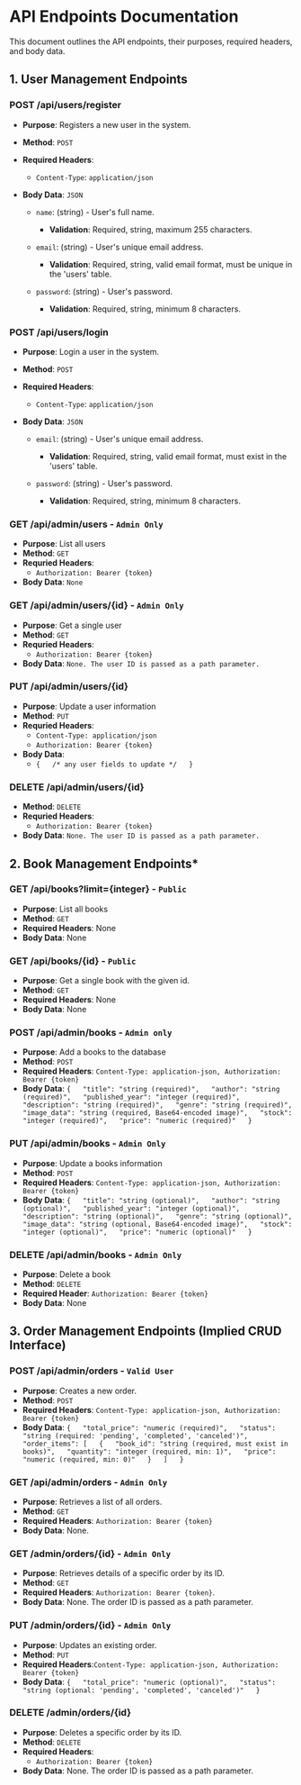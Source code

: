 # API Endpoints Documentation

This document outlines the API endpoints, their purposes, required headers, and body data.

## 1. User Management Endpoints

### POST /api/users/register
* **Purpose**: Registers a new user in the system.
* **Method**: `POST`
* **Required Headers**:
    * `Content-Type`: `application/json`

* **Body Data**: `JSON`
    * `name`: (string) - User's full name.
        * **Validation**: Required, string, maximum 255 characters.

    * `email`: (string) - User's unique email address.
        * **Validation**: Required, string, valid email format, must be unique in the 'users' table.

    * `password`: (string) - User's password.
        * **Validation**: Required, string, minimum 8 characters.

### POST /api/users/login
* **Purpose**: Login a user in the system.
* **Method**: `POST`
* **Required Headers**:
    * `Content-Type`: `application/json`

* **Body Data**: `JSON`
    * `email`: (string) - User's unique email address.
        * **Validation**: Required, string, valid email format, must exist in the 'users' table.

    * `password`: (string) - User's password.
        * **Validation**: Required, string, minimum 8 characters.

### GET /api/admin/users - `Admin Only`
* **Purpose**: List all users
* **Method**: `GET`
* **Requried Headers**: 
    * `Authorization: Bearer {token}`
* **Body Data**: `None`

### GET /api/admin/users/{id} - `Admin Only`
* **Purpose**: Get a single user
* **Method**: `GET`
* **Requried Headers**: 
    * `Authorization: Bearer {token}`
* **Body Data**: `None. The user ID is passed as a path parameter.`

### PUT /api/admin/users/{id} 
* **Purpose**: Update a user information
* **Method**: `PUT`
* **Requried Headers**: 
    * `Content-Type: application/json`
    * `Authorization: Bearer {token}`
* **Body Data**: 
    * `{  
  /* any user fields to update */  
}  `
  
### DELETE /api/admin/users/{id}  
* **Method**: `DELETE`
* **Requried Headers**: 
    * `Authorization: Bearer {token}`
* **Body Data**: `None. The user ID is passed as a path parameter.`


## 2. Book Management Endpoints*

### GET /api/books?limit={integer} - `Public`
* **Purpose**: List all books
* **Method**: `GET`
* **Required Headers**: None
* **Body Data**: None

### GET /api/books/{id} - `Public`
* **Purpose**: Get a single book with the given id.
* **Method**: `GET`
* **Required Headers**: None
* **Body Data**: None

### POST /api/admin/books - `Admin only`
* **Purpose**: Add a books to the database
* **Method**: `POST`
* **Required Headers**: `Content-Type: application-json, Authorization: Bearer {token}`
* **Body Data**: `
{  
  "title": "string (required)",  
  "author": "string (required)",  
  "published_year": "integer (required)",  
  "description": "string (required)",  
  "genre": "string (required)",  
  "image_data": "string (required, Base64-encoded image)",  
  "stock": "integer (required)",  
  "price": "numeric (required)"  
}  
`

### PUT /api/admin/books - `Admin Only`
* **Purpose**: Update a books information
* **Method**: `POST`
* **Required Headers**: `Content-Type: application-json, Authorization: Bearer {token}`
* **Body Data**: `
{  
  "title": "string (optional)",  
  "author": "string (optional)",  
  "published_year": "integer (optional)",  
  "description": "string (optional)",  
  "genre": "string (optional)",  
  "image_data": "string (optional, Base64-encoded image)",  
  "stock": "integer (optional)",  
  "price": "numeric (optional)"  
} 
`

### DELETE /api/admin/books - `Admin Only`
* **Purpose**: Delete a book
* **Method**: `DELETE`
* **Required Header**: `Authorization: Bearer {token}`
* **Body Data**: None

## 3. Order Management Endpoints (Implied CRUD Interface)

### POST /api/admin/orders - `Valid User`
* **Purpose**: Creates a new order.
* **Method**: `POST`
* **Required Headers**: `Content-Type: application-json, Authorization: Bearer {token}`
* **Body Data**:
   `{  
  "total_price": "numeric (required)",  
  "status": "string (required: 'pending', 'completed', 'canceled')",  
  "order_items": [  
    {  
      "book_id": "string (required, must exist in books)",  
      "quantity": "integer (required, min: 1)",  
      "price": "numeric (required, min: 0)"  
    }  
  ]  
} ` 

### GET /api/admin/orders - `Admin Only`
* **Purpose**: Retrieves a list of all orders.
* **Method**: `GET`
* **Required Headers**: `Authorization: Bearer {token}`
* **Body Data**: None.

### GET /admin/orders/{id} - `Admin Only`
* **Purpose**: Retrieves details of a specific order by its ID.
* **Method**: `GET`
* **Required Headers**: `Authorization: Bearer {token}`.
* **Body Data**: None. The order ID is passed as a path parameter.

### PUT /admin/orders/{id} - `Admin Only`
* **Purpose**: Updates an existing order.
* **Method**: `PUT`
* **Required Headers**:`Content-Type: application-json, Authorization: Bearer {token}`
* **Body Data**:
   ` {  
  "total_price": "numeric (optional)",  
  "status": "string (optional: 'pending', 'completed', 'canceled')"  
} `

### DELETE /admin/orders/{id}
* **Purpose**: Deletes a specific order by its ID.
* **Method**: `DELETE`
* **Required Headers**:
   * `Authorization: Bearer {token}`
* **Body Data**: None. The order ID is passed as a path parameter.